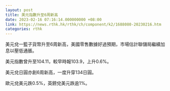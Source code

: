 ```yaml
---
layout: post
title: 美元指數升至6周新高
date: 2023-02-16 07:16:14.000000000 +08:00
link: https://news.rthk.hk/rthk/ch/component/k2/1688080-20230216.htm
categories: rthk
---
```


美元兌一籃子貨幣升至6周新高，美國零售數據好過預期，市場估計聯儲局繼續加息以壓低通脹。

美元指數曾升至104.11，較早時報103.9，上升0.6%。

美元兌日圓亦創6周新高，一度升穿134日圓。

歐元兌美元跌0.5%，英鎊兌美元跌逾1%。
